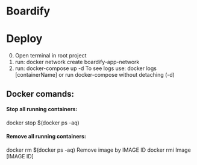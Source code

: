 # Boardify

# Deploy
0. Open terminal in root project
1. run: docker network create boardify-app-network
2. run: docker-compose up -d
To see logs use: docker logs [containerName] or run docker-compose without detaching (-d)

## Docker comands:
#### Stop all running containers:
  docker stop $(docker ps -aq) 
#### Remove all running containers:
  docker rm $(docker ps -aq)
Remove image by IMAGE ID
  docker rmi Image [IMAGE ID]

